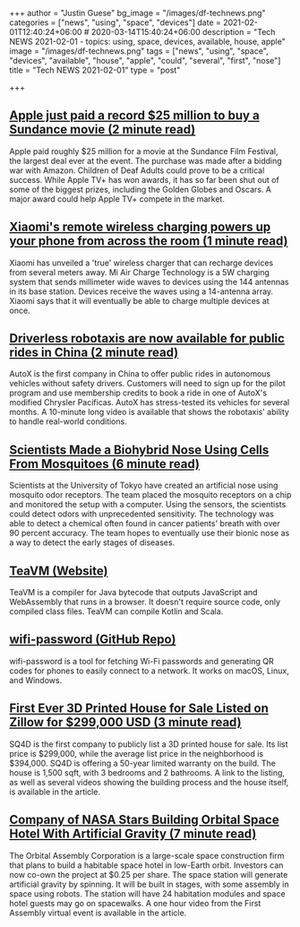 +++
author = "Justin Guese"
bg_image = "/images/df-technews.png"
categories = ["news", "using", "space", "devices"]
date = 2021-02-01T12:40:24+06:00 # 2020-03-14T15:40:24+06:00
description = "Tech NEWS 2021-02-01 - topics: using, space, devices, available, house, apple"
image = "/images/df-technews.png"
tags = ["news", "using", "space", "devices", "available", "house", "apple", "could", "several", "first", "nose"]
title = "Tech NEWS 2021-02-01"
type = "post"

+++

## [Apple just paid a record $25 million to buy a Sundance movie (2 minute read)](https://www.engadget.com/apple-buys-coda-sundance-movie-for-record-price-212335293.html/1/010001775d49254e-4f35b03c-534b-45ee-8d18-24f5f337cd6c-000000/3MRHj-_UnxE4ivyDrCYxOLvHCfeZHG1W4AB2pFUD_S0=178)

Apple paid roughly $25 million for a movie at the Sundance Film Festival, the largest deal ever at the event. The purchase was made after a bidding war with Amazon. Children of Deaf Adults could prove to be a critical success. While Apple TV+ has won awards, it has so far been shut out of some of the biggest prizes, including the Golden Globes and Oscars. A major award could help Apple TV+ compete in the market.

## [Xiaomi's remote wireless charging powers up your phone from across the room (1 minute read)](https://www.engadget.com/mi-air-charge-true-wireless-power-041709168.html/1/010001775d49254e-4f35b03c-534b-45ee-8d18-24f5f337cd6c-000000/glGH7o1hWtTRZ6lkgOcqEldik78LvpdF3glz0h_tpdo=178)

Xiaomi has unveiled a 'true' wireless charger that can recharge devices from several meters away. Mi Air Charge Technology is a 5W charging system that sends millimeter wide waves to devices using the 144 antennas in its base station. Devices receive the waves using a 14-antenna array. Xiaomi says that it will eventually be able to charge multiple devices at once.

## [Driverless robotaxis are now available for public rides in China (2 minute read)](https://www.engadget.com/autox-fully-driverless-robotaxi-china-145126521.html/1/010001775d49254e-4f35b03c-534b-45ee-8d18-24f5f337cd6c-000000/wrPIs94s9zs1WjgLwCvQQoTZIxPPSegTHCy7V4_LYPI=178)

AutoX is the first company in China to offer public rides in autonomous vehicles without safety drivers. Customers will need to sign up for the pilot program and use membership credits to book a ride in one of AutoX's modified Chrysler Pacificas. AutoX has stress-tested its vehicles for several months. A 10-minute long video is available that shows the robotaxis' ability to handle real-world conditions.

## [Scientists Made a Biohybrid Nose Using Cells From Mosquitoes (6 minute read)](https://singularityhub.com/2021/01/26/scientists-made-a-biohybrid-nose-using-cells-from-mosquitoes//1/010001775d49254e-4f35b03c-534b-45ee-8d18-24f5f337cd6c-000000/U7HB3L-jXZkw529hZgVo93n6TWzWnBqikhIrmTKinL0=178)

Scientists at the University of Tokyo have created an artificial nose using mosquito odor receptors. The team placed the mosquito receptors on a chip and monitored the setup with a computer. Using the sensors, the scientists could detect odors with unprecedented sensitivity. The technology was able to detect a chemical often found in cancer patients' breath with over 90 percent accuracy. The team hopes to eventually use their bionic nose as a way to detect the early stages of diseases.

## [TeaVM (Website)](http://teavm.org//1/010001775d49254e-4f35b03c-534b-45ee-8d18-24f5f337cd6c-000000/n53OiGtPecL9dJ2JpgzcovrvaflDTpIAyRVRPK49pAg=178)

TeaVM is a compiler for Java bytecode that outputs JavaScript and WebAssembly that runs in a browser. It doesn't require source code, only compiled class files. TeaVM can compile Kotlin and Scala.

## [wifi-password (GitHub Repo)](https://github.com/sdushantha/wifi-password/1/010001775d49254e-4f35b03c-534b-45ee-8d18-24f5f337cd6c-000000/cdYSnLXQ-rlu3tnWOLU3ZNHxgzHmNXCpVBy6O2W5MGI=178)

wifi-password is a tool for fetching Wi-Fi passwords and generating QR codes for phones to easily connect to a network. It works on macOS, Linux, and Windows.

## [First Ever 3D Printed House for Sale Listed on Zillow for $299,000 USD (3 minute read)](https://automate.construction/2021/01/29/first-ever-3d-printed-house-for-sale-listed-on-zillow-for-299000-usd//1/010001775d49254e-4f35b03c-534b-45ee-8d18-24f5f337cd6c-000000/byVnVulnlsmPoHHnj705XMfuk-8f3MOyd6UVXKEPPRk=178)

SQ4D is the first company to publicly list a 3D printed house for sale. Its list price is $299,000, while the average list price in the neighborhood is $394,000. SQ4D is offering a 50-year limited warranty on the build. The house is 1,500 sqft, with 3 bedrooms and 2 bathrooms. A link to the listing, as well as several videos showing the building process and the house itself, is available in the article.

## [Company of NASA Stars Building Orbital Space Hotel With Artificial Gravity (7 minute read)](https://interestingengineering.com/nasa-stars-orbital-space-hotel-artificial-gravity/1/010001775d49254e-4f35b03c-534b-45ee-8d18-24f5f337cd6c-000000/fp_wBfiZb3rvWakzKdxwAbXcVPyAP_HZNM-K0GJfWyU=178)

The Orbital Assembly Corporation is a large-scale space construction firm that plans to build a habitable space hotel in low-Earth orbit. Investors can now co-own the project at $0.25 per share. The space station will generate artificial gravity by spinning. It will be built in stages, with some assembly in space using robots. The station will have 24 habitation modules and space hotel guests may go on spacewalks. A one hour video from the First Assembly virtual event is available in the article.

